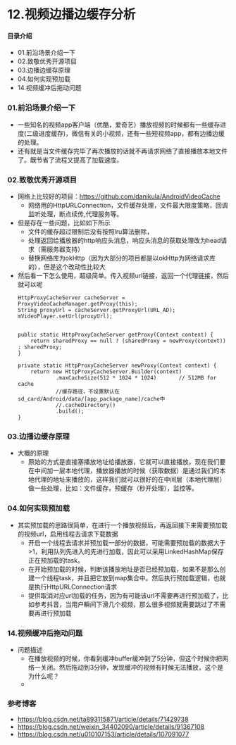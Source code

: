 # 12.视频边播边缓存分析
#### 目录介绍
- 01.前沿场景介绍一下
- 02.致敬优秀开源项目
- 03.边播边缓存原理
- 04.如何实现预加载
- 14.视频缓冲后拖动问题




### 01.前沿场景介绍一下
- 一些知名的视频app客户端（优酷，爱奇艺）播放视频的时候都有一些缓存进度(二级进度缓存)，微信有关的小视频，还有一些短视频app，都有边播边缓的处理。
- 还有就是当文件缓存完毕了再次播放的话就不再请求网络了直接播放本地文件了。既节省了流程又提高了加载速度。




### 02.致敬优秀开源项目
- 网络上比较好的项目：https://github.com/danikula/AndroidVideoCache
    - 网络用的HttpURLConnection，文件缓存处理，文件最大限度策略，回调监听处理，断点续传,代理服务等。
- 但是存在一些问题，比如如下所示
    - 文件的缓存超过限制后没有按照lru算法删除，
    - 处理返回给播放器的http响应头消息，响应头消息的获取处理改为head请求（需服务器支持）
    - 替换网络库为okHttp（因为大部分的项目都是以okHttp为网络请求库的），但是这个改动性比较大
- 然后看一下怎么使用，超级简单。传入视频url链接，返回一个代理链接，然后就可以呢
    ```
    HttpProxyCacheServer cacheServer = ProxyVideoCacheManager.getProxy(this);
    String proxyUrl = cacheServer.getProxyUrl(URL_AD);
    mVideoPlayer.setUrl(proxyUrl);
  
  
    public static HttpProxyCacheServer getProxy(Context context) {
        return sharedProxy == null ? (sharedProxy = newProxy(context)) : sharedProxy;
    }

    private static HttpProxyCacheServer newProxy(Context context) {
        return new HttpProxyCacheServer.Builder(context)
                .maxCacheSize(512 * 1024 * 1024)       // 512MB for cache
                //缓存路径，不设置默认在sd_card/Android/data/[app_package_name]/cache中
                //.cacheDirectory()
                .build();
    }
    ```



### 03.边播边缓存原理
- 大概的原理
    - 原始的方式是直接塞播放地址给播放器，它就可以直接播放。现在我们要在中间加一层本地代理，播放器播放的时候（获取数据）是通过我们的本地代理的地址来播放的，这样我们就可以很好的在中间层（本地代理层）做一些处理，比如：文件缓存，预缓存（秒开处理），监控等。



### 04.如何实现预加载
- 其实预加载的思路很简单，在进行一个播放视频后，再返回接下来需要预加载的视频url，启用线程去请求下载数据
    - 开启一个线程去请求并预加载一部分的数据，可能需要预加载的数据大于>1，利用队列先进入的先进行加载，因此可以采用LinkedHashMap保存正在预加载的task。
    - 在开始预加载的时候，判断该播放地址是否已经预加载，如果不是那么创建一个线程task，并且把它放到map集合中。然后执行预加载逻辑，也就是执行HttpURLConnection请求
    - 提供取消对应url加载的任务，因为有可能该url不需要再进行预加载了，比如参考抖音，当用户瞬间下滑几个视频，那么很多视频就需要跳过了不需要再进行预加载


### 14.视频缓冲后拖动问题
- 问题描述
    - 在播放视频的时候，你看到缓冲buffer缓冲到了5分钟，但这个时候你把网络一关闭。然后拖动到3分钟，发现缓冲的视频有时候无法播放，这个是为什么呢？
    - 







### 参考博客
- https://blog.csdn.net/ta893115871/article/details/71429738
- https://blog.csdn.net/weixin_34402090/article/details/91367108
- https://blog.csdn.net/u010107153/article/details/107091077

















